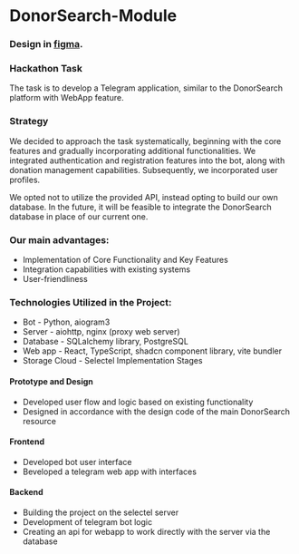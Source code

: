 # DonorSearch-Module

### Design in [figma](https://www.figma.com/file/TNcmbqiFct7lkv5qgFeSZ0/VINT---хакатон-SELECTEL?type=design&node-id=1-2&mode=design).

### Hackathon Task

The task is to develop a Telegram application, similar to the DonorSearch platform with WebApp feature.

### Strategy

We decided to approach the task systematically, beginning with the core features and gradually incorporating additional functionalities. We integrated authentication and registration features into the bot, along with donation management capabilities. Subsequently, we incorporated user profiles.

We opted not to utilize the provided API, instead opting to build our own database. In the future, it will be feasible to integrate the DonorSearch database in place of our current one.

### Our main advantages:
- Implementation of Core Functionality and Key Features
- Integration capabilities with existing systems
- User-friendliness

### Technologies Utilized in the Project:

- Bot - Python, aiogram3
- Server - aiohttp, nginx (proxy web server)
- Database - SQLalchemy library, PostgreSQL
- Web app - React, TypeScript, shadcn component library, vite bundler
- Storage Cloud - Selectel
Implementation Stages

#### Prototype and Design

- Developed user flow and logic based on existing functionality
- Designed in accordance with the design code of the main DonorSearch resource

#### Frontend

- Developed bot user interface
- Вeveloped a telegram web app with interfaces

#### Backend

- Building the project on the selectel server
- Development of telegram bot logic
- Сreating an api for webapp to work directly with the server via the database